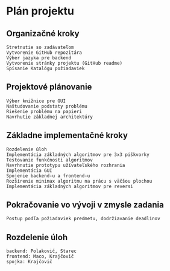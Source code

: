 Plán projektu
=============

Organizačné kroky
-----------------
    Stretnutie so zadávateľom
    Vytvorenie GitHub repozitára
    Výber jazyka pre backend
    Vytvorenie stránky projektu (GitHub readme)
    Spísanie Katalógu požiadaviek

Projektové plánovanie
---------------------
    Výber knižnice pre GUI
    Naštudovanie podstaty problému
    Riešenie problému na papieri
    Navrhutie základnej architektúry

Základne implementačné kroky
----------------------------
    Rozdelenie úloh
    Implementácia základných algoritmov pre 3x3 piškvorky
    Testovanie funkčnosti algoritmov
    Navrhnutie prototypu užívateľského rozhrania
    Implementácia GUI
    Spojenie backend-u a frontend-u
    Rozšírenie minimax algoritmu na prácu s väčšou plochou
    Implementácia základných algoritmov pre reversi

Pokračovanie vo vývoji v zmysle zadania
---------------------------------------
    Postup podľa požiadaviek predmetu, dodržiavanie deadlinov
    
Rozdelenie úloh
---------------
    backend: Polakovič, Starec
    frontend: Maco, Krajčovič
    spojka: Krajčovič
